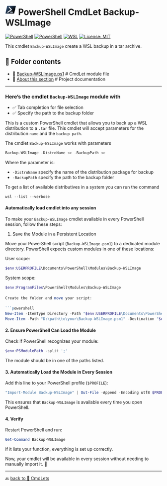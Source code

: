 # <img src="../../../Assets/Powershell.svg" width="35" alt="PowerShell"> PowerShell CmdLet Backup-WSLImage

[![PowerShell](https://custom-icon-badges.demolab.com/badge/.-Microsoft-blue.svg?style=flat&logo=powershell-core-eyecatch32&logoColor=white)](https://learn.microsoft.com/en-us/powershell/scripting/install/installing-powershell-on-windows?view=powershell-7.5)
[![PowerShell](https://img.shields.io/badge/PowerShell-5.1%2B-blue?logo=powershell)](https://docs.microsoft.com/en-us/powershell/)
[![WSL](https://img.shields.io/badge/WSL-Microsoft-blue?style=flat&logo=linux&logoColor=white&logoSize=auto&labelColor=4E9A06)](https://learn.microsoft.com/en-us/windows/wsl/about)
[![License: MIT](https://img.shields.io/badge/License-MIT-green.svg)](https://opensource.org/licenses/MIT)

This cmdlet `Backup-WSLImage` create a WSL backup in a tar archive.

## 📂 Folder contents  

- 📄 [Backup-WSLImage.ps1](./Backup-WSLImage.psm1) # CmdLet module file
- 📄 [About this section](./ReadMe.md) # Project documentation

---

### Here’s the cmdlet `Backup-WSLImage` module with

- ✅ Tab completion for file selection
- ✅ Specify the path to the backup folder

This is a custom PowerShell cmdlet that allows you to back up a WSL distribution to a `.tar` file. This cmdlet will accept parameters for the distribution `name` and the `backup path`.

The cmdlet `Backup-WSLImage` works with parameters

```powershell
Backup-WSLImage -DistroName <> -BackupPath <>
```

Where the parameter is:

- `-DistroName` specify the name of the distribution package for backup
- `-BackupPath` specify the path to the backup folder

To get a list of available distributives in a system you can run the command

```powershell
wsl --list --verbose
```

#### Automatically load cmdlet into any session

To make your `Backup-WSLImage` cmdlet available in every PowerShell session, follow these steps:

1. Save the Module in a Persistent Location

Move your PowerShell script (`Backup-WSLImage.psm1`) to a dedicated module directory. PowerShell expects custom modules in one of these locations:

User scope:

```powershell
$env:USERPROFILE\Documents\PowerShell\Modules\Backup-WSLImage
```

System scope:

```powershell
$env:ProgramFiles\PowerShell\Modules\Backup-WSLImage

Create the folder and move your script:

```powershell
New-Item -ItemType Directory -Path "$env:USERPROFILE\Documents\PowerShell\Modules\Backup-WSLImage" -Force
Move-Item -Path "D:\path\to\your\Backup-WSLImage.psm1" -Destination "$env:USERPROFILE\Documents\PowerShell\Modules\Backup-WSLImage\"
```

#### 2. Ensure PowerShell Can Load the Module

Check if PowerShell recognizes your module:

```powershell
$env:PSModulePath -split ';'
```

The module should be in one of the paths listed.

#### 3. Automatically Load the Module in Every Session

Add this line to your PowerShell profile (`$PROFILE`):

```powershell
"Import-Module Backup-WSLImage" | Out-File -Append -Encoding utf8 $PROFILE
```

This ensures that `Backup-WSLImage` is available every time you open PowerShell.

#### 4. Verify

Restart PowerShell and run:

```powershell
Get-Command Backup-WSLImage
```

If it lists your function, everything is set up correctly.

Now, your cmdlet will be available in every session without needing to manually import it. 🚀

---

🔙 [back to 📂 CmdLets](../)
